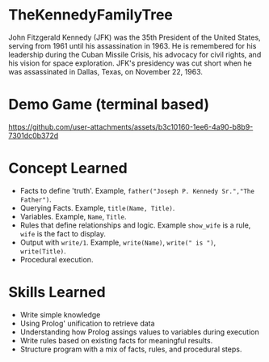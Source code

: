 # TheKennedyFamilyTree
John Fitzgerald Kennedy (JFK) was the 35th President of the United States, serving from 1961 until his assassination in 1963. He is remembered for his leadership during the Cuban Missile Crisis, his advocacy for civil rights, and his vision for space exploration. JFK's presidency was cut short when he was assassinated in Dallas, Texas, on November 22, 1963.

# Demo Game (terminal based)
https://github.com/user-attachments/assets/b3c10160-1ee6-4a90-b8b9-7301dc0b372d


# Concept Learned
- Facts to define 'truth'. Example, `father("Joseph P. Kennedy Sr.","The Father")`.
- Querying Facts. Example, `title(Name, Title)`.
- Variables. Example, `Name`, `Title`.
- Rules that define relationships and logic. Example `show_wife` is a rule, `wife` is the fact to display.
- Output with `write/1`. Example, `write(Name)`, `write(" is ")`, `write(Title)`.
- Procedural execution.

# Skills Learned
- Write simple knowledge
- Using Prolog' unification to retrieve data
- Understanding how Prolog assings values to variables during execution
- Write rules based on existing facts for meaningful results.
- Structure program with a mix of facts, rules, and procedural steps. 
